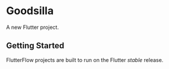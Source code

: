 # Goodsilla

A new Flutter project.

## Getting Started

FlutterFlow projects are built to run on the Flutter _stable_ release.
